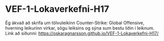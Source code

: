 # VEF-1-Lokaverkefni-H17
Ég ákvað að skrifa um tölvuleikinn Counter-Strike: Global Offensive, hverning leikurinn virkar, sögu leiksins og sýna sum bestu liðin í leiknum.
Link að síðunni: https://oskaragnarsson.github.io/VEF-1-Lokaverkefni-H17/
